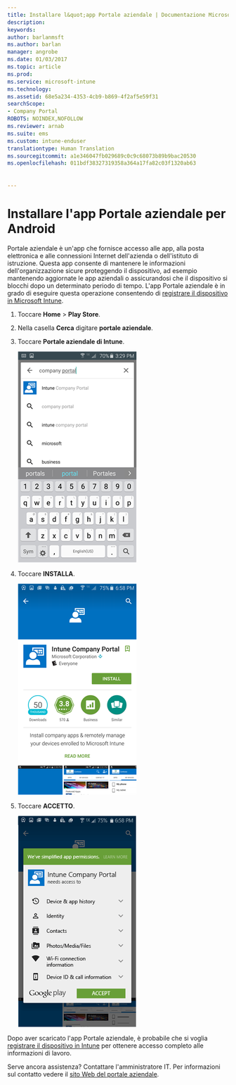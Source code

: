 ```yaml
---
title: Installare l&quot;app Portale aziendale | Documentazione Microsoft
description: 
keywords: 
author: barlanmsft
ms.author: barlan
manager: angrobe
ms.date: 01/03/2017
ms.topic: article
ms.prod: 
ms.service: microsoft-intune
ms.technology: 
ms.assetid: 68e5a234-4353-4cb9-b869-4f2af5e59f31
searchScope:
- Company Portal
ROBOTS: NOINDEX,NOFOLLOW
ms.reviewer: arnab
ms.suite: ems
ms.custom: intune-enduser
translationtype: Human Translation
ms.sourcegitcommit: a1e346047fb029689c0c9c68073b89b9bac20530
ms.openlocfilehash: 011bdf38327319358a364a17fa82c03f1320ab63


---
```

# <a name="install-the-company-portal-app-for-android"></a>Installare l'app Portale aziendale per Android

Portale aziendale è un'app che fornisce accesso alle app, alla posta elettronica e alle connessioni Internet dell'azienda o dell'istituto di istruzione. Questa app consente di mantenere le informazioni dell'organizzazione sicure proteggendo il dispositivo, ad esempio mantenendo aggiornate le app aziendali o assicurandosi che il dispositivo si blocchi dopo un determinato periodo di tempo. L'app Portale aziendale è in grado di eseguire questa operazione consentendo di [registrare il dispositivo in Microsoft Intune](what-happens-if-you-install-the-company-portal-app-and-enroll-your-device-in-intune-android.md).

1.  Toccare **Home** > **Play Store**.

2.  Nella casella **Cerca** digitare **portale aziendale**.

3.  Toccare **Portale aziendale di Intune**.

    ![android-search-company-portal](./media/and-cpinstall-1-search-cp.png)

4.  Toccare **INSTALLA**.

    ![android-install-company-portal](./media/and-cpinstall-2-install.png)

5.  Toccare **ACCETTO**.

    ![android-accept-company-portal-terms](./media/and-cpinstall-3-cp-accept.png)

Dopo aver scaricato l'app Portale aziendale, è probabile che si voglia [registrare il dispositivo in Intune](enroll-your-device-in-Intune-android.md) per ottenere accesso completo alle informazioni di lavoro.

Serve ancora assistenza? Contattare l'amministratore IT. Per informazioni sul contatto vedere il [sito Web del portale aziendale](http://portal.manage.microsoft.com).



<!--HONumber=Jan17_HO1-->


